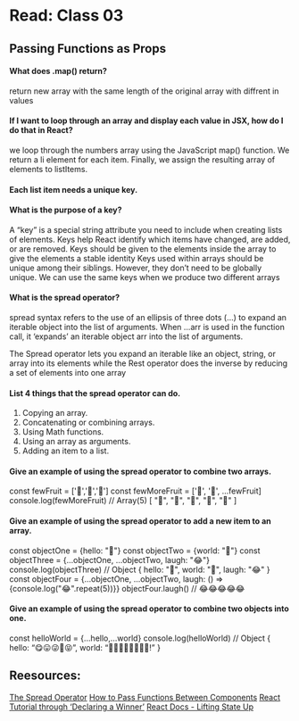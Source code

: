 # Read: Class 03
## Passing Functions as Props

#### What does .map() return?
return new array with the same length of the original array with diffrent in values
#### If I want to loop through an array and display each value in JSX, how do I do that in React?
we loop through the numbers array using the JavaScript map() function. We return a li element for each item. Finally, we assign the resulting array of elements to listItems.

#### Each list item needs a unique key.

#### What is the purpose of a key?
A “key” is a special string attribute you need to include when creating lists of elements.
Keys help React identify which items have changed, are added, or are removed. Keys should be given to the elements inside the array to give the elements a stable identity
Keys used within arrays should be unique among their siblings. However, they don’t need to be globally unique. We can use the same keys when we produce two different arrays


#### What is the spread operator?
spread syntax refers to the use of an ellipsis of three dots (…) to expand an iterable object into the list of arguments.
When ...arr is used in the function call, it ‘expands’ an iterable object arr into the list of arguments.

The Spread operator lets you expand an iterable like an object, string, or array into its elements while the Rest operator does the inverse by reducing a set of elements into one array

#### List 4 things that the spread operator can do.
1. Copying an array.
2. Concatenating or combining arrays.
3. Using Math functions.
4. Using an array as arguments.
5. Adding an item to a list.

#### Give an example of using the spread operator to combine two arrays.
const fewFruit = ['🍏','🍊','🍌']
const fewMoreFruit = ['🍉', '🍍', ...fewFruit]
console.log(fewMoreFruit) //  Array(5) [ "🍉", "🍍", "🍏", "🍊", "🍌" ]

#### Give an example of using the spread operator to add a new item to an array.
const objectOne = {hello: "🤪"}
const objectTwo = {world: "🐻"}
const objectThree = {...objectOne, ...objectTwo, laugh: "😂"}
console.log(objectThree) // Object { hello: "🤪", world: "🐻", laugh: "😂" }
const objectFour = {...objectOne, ...objectTwo, laugh: () => {console.log("😂".repeat(5))}}
objectFour.laugh() // 😂😂😂😂😂

#### Give an example of using the spread operator to combine two objects into one.
const helloWorld = {…hello,…world} console.log(helloWorld) // Object { hello: “😋😛😜🤪😝”, world: “🙂🙃😉😊😇🥰😍🤩!” }

## Reesources:
[The Spread Operator](https://reactjs.org/docs/lists-and-keys.html)
[How to Pass Functions Between Components](https://medium.com/coding-at-dawn/how-to-use-the-spread-operator-in-javascript-b9e4a8b06fab)
[React Tutorial through ‘Declaring a Winner’](https://reactjs.org/tutorial/tutorial.html)
[React Docs - Lifting State Up](https://reactjs.org/tutorial/tutorial.html)
